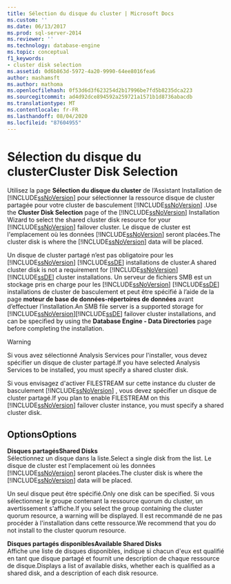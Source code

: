```yaml
---
title: Sélection du disque du cluster | Microsoft Docs
ms.custom: ''
ms.date: 06/13/2017
ms.prod: sql-server-2014
ms.reviewer: ''
ms.technology: database-engine
ms.topic: conceptual
f1_keywords:
- cluster disk selection
ms.assetid: 0d6b863d-5972-4a20-9990-64ee8016fea6
author: mashamsft
ms.author: mathoma
ms.openlocfilehash: 0f53d6d3f623254d2b17996be7fd5b8235dca223
ms.sourcegitcommit: ad4d92dce894592a259721a1571b1d8736abacdb
ms.translationtype: MT
ms.contentlocale: fr-FR
ms.lasthandoff: 08/04/2020
ms.locfileid: "87604955"
---
```

# <a name="cluster-disk-selection"></a><span data-ttu-id="70a41-102">Sélection du disque du cluster</span><span class="sxs-lookup"><span data-stu-id="70a41-102">Cluster Disk Selection</span></span>
  <span data-ttu-id="70a41-103">Utilisez la page **Sélection du disque du cluster** de l’Assistant Installation de [!INCLUDE[ssNoVersion](../../includes/ssnoversion-md.md)] pour sélectionner la ressource disque de cluster partagée pour votre cluster de basculement [!INCLUDE[ssNoVersion](../../includes/ssnoversion-md.md)] .</span><span class="sxs-lookup"><span data-stu-id="70a41-103">Use the **Cluster Disk Selection** page of the [!INCLUDE[ssNoVersion](../../includes/ssnoversion-md.md)] Installation Wizard to select the shared cluster disk resource for your [!INCLUDE[ssNoVersion](../../includes/ssnoversion-md.md)] failover cluster.</span></span> <span data-ttu-id="70a41-104">Le disque de cluster est l'emplacement où les données [!INCLUDE[ssNoVersion](../../includes/ssnoversion-md.md)] seront placées.</span><span class="sxs-lookup"><span data-stu-id="70a41-104">The cluster disk is where the [!INCLUDE[ssNoVersion](../../includes/ssnoversion-md.md)] data will be placed.</span></span>  
  
 <span data-ttu-id="70a41-105">Un disque de cluster partagé n’est pas obligatoire pour les [!INCLUDE[ssNoVersion](../../includes/ssnoversion-md.md)] [!INCLUDE[ssDE](../../includes/ssde-md.md)] installations de cluster.</span><span class="sxs-lookup"><span data-stu-id="70a41-105">A shared cluster disk is not a requirement for [!INCLUDE[ssNoVersion](../../includes/ssnoversion-md.md)][!INCLUDE[ssDE](../../includes/ssde-md.md)] cluster installations.</span></span> <span data-ttu-id="70a41-106">Un serveur de fichiers SMB est un stockage pris en charge pour les [!INCLUDE[ssNoVersion](../../includes/ssnoversion-md.md)] [!INCLUDE[ssDE](../../includes/ssde-md.md)] installations de cluster de basculement et peut être spécifié à l’aide de la page **moteur de base de données-répertoires de données** avant d’effectuer l’installation.</span><span class="sxs-lookup"><span data-stu-id="70a41-106">An SMB file server is a supported storage for [!INCLUDE[ssNoVersion](../../includes/ssnoversion-md.md)][!INCLUDE[ssDE](../../includes/ssde-md.md)] failover cluster installations, and can be specified by using the **Database Engine - Data Directories** page before completing the installation.</span></span>  
  
> [!WARNING]  
>  <span data-ttu-id="70a41-107">Si vous avez sélectionné Analysis Services pour l'installer, vous devez spécifier un disque de cluster partagé.</span><span class="sxs-lookup"><span data-stu-id="70a41-107">If you have selected Analysis Services to be installed, you must specify a shared cluster disk.</span></span>  
>   
>  <span data-ttu-id="70a41-108">Si vous envisagez d'activer FILESTREAM sur cette instance du cluster de basculement [!INCLUDE[ssNoVersion](../../includes/ssnoversion-md.md)] , vous devez spécifier un disque de cluster partagé.</span><span class="sxs-lookup"><span data-stu-id="70a41-108">If you plan to enable FILESTREAM on this [!INCLUDE[ssNoVersion](../../includes/ssnoversion-md.md)] failover cluster instance, you must specify a shared cluster disk.</span></span>  
  
## <a name="options"></a><span data-ttu-id="70a41-109">Options</span><span class="sxs-lookup"><span data-stu-id="70a41-109">Options</span></span>  
 <span data-ttu-id="70a41-110">**Disques partagés**</span><span class="sxs-lookup"><span data-stu-id="70a41-110">**Shared Disks**</span></span>  
 <span data-ttu-id="70a41-111">Sélectionnez un disque dans la liste.</span><span class="sxs-lookup"><span data-stu-id="70a41-111">Select a single disk from the list.</span></span> <span data-ttu-id="70a41-112">Le disque de cluster est l'emplacement où les données [!INCLUDE[ssNoVersion](../../includes/ssnoversion-md.md)] seront placées.</span><span class="sxs-lookup"><span data-stu-id="70a41-112">The cluster disk is where the [!INCLUDE[ssNoVersion](../../includes/ssnoversion-md.md)] data will be placed.</span></span>  
  
 <span data-ttu-id="70a41-113">Un seul disque peut être spécifié.</span><span class="sxs-lookup"><span data-stu-id="70a41-113">Only one disk can be specified.</span></span> <span data-ttu-id="70a41-114">Si vous sélectionnez le groupe contenant la ressource quorum du cluster, un avertissement s'affiche.</span><span class="sxs-lookup"><span data-stu-id="70a41-114">If you select the group containing the cluster quorum resource, a warning will be displayed.</span></span> <span data-ttu-id="70a41-115">Il est recommandé de ne pas procéder à l'installation dans cette ressource.</span><span class="sxs-lookup"><span data-stu-id="70a41-115">We recommend that you do not install to the cluster quorum resource.</span></span>  
  
 <span data-ttu-id="70a41-116">**Disques partagés disponibles**</span><span class="sxs-lookup"><span data-stu-id="70a41-116">**Available Shared Disks**</span></span>  
 <span data-ttu-id="70a41-117">Affiche une liste de disques disponibles, indique si chacun d'eux est qualifié en tant que disque partagé et fournit une description de chaque ressource de disque.</span><span class="sxs-lookup"><span data-stu-id="70a41-117">Displays a list of available disks, whether each is qualified as a shared disk, and a description of each disk resource.</span></span>  
  
  
